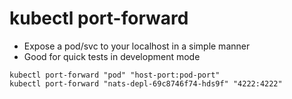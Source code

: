# kubectl port-forward

- Expose a pod/svc to your localhost in a simple manner
- Good for quick tests in development mode

```shell
kubectl port-forward "pod" "host-port:pod-port"
kubectl port-forward "nats-depl-69c8746f74-hds9f" "4222:4222"
```
